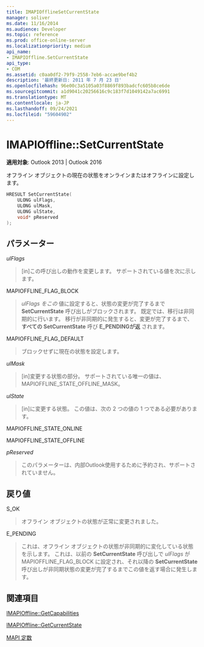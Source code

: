 ```yaml
---
title: IMAPIOfflineSetCurrentState
manager: soliver
ms.date: 11/16/2014
ms.audience: Developer
ms.topic: reference
ms.prod: office-online-server
ms.localizationpriority: medium
api_name:
- IMAPIOffline.SetCurrentState
api_type:
- COM
ms.assetid: c0aa0df2-79f9-2558-7eb6-accae9bef4b2
description: '最終更新日: 2011 年 7 月 23 日'
ms.openlocfilehash: 96e00c3a5105a03f8869f893badcfc605b8ce6de
ms.sourcegitcommit: a1d9041c20256616c9c183f7d1049142a7ac6991
ms.translationtype: MT
ms.contentlocale: ja-JP
ms.lasthandoff: 09/24/2021
ms.locfileid: "59604902"
---
```

# <a name="imapiofflinesetcurrentstate"></a>IMAPIOffline::SetCurrentState

  
  
**適用対象**: Outlook 2013 | Outlook 2016 
  
オフライン オブジェクトの現在の状態をオンラインまたはオフラインに設定します。
  
```cpp
HRESULT SetCurrentState( 
    ULONG ulFlags, 
    ULONG ulMask, 
    ULONG ulState, 
    void* pReserved 
);
```

## <a name="parameters"></a>パラメーター

 _ulFlags_
  
> [in]この呼び出しの動作を変更します。 サポートされている値を次に示します。
    
MAPIOFFLINE_FLAG_BLOCK
  
> _ulFlags をこの_ 値に設定すると、状態の変更が完了するまで **SetCurrentState** 呼び出しがブロックされます。 既定では、移行は非同期的に行います。 移行が非同期的に発生すると、変更が完了するまで、 **すべての SetCurrentState** 呼び **E_PENDINGが返** されます。 
    
MAPIOFFLINE_FLAG_DEFAULT
  
> ブロックせずに現在の状態を設定します。
    
 _ulMask_
  
> [in]変更する状態の部分。 サポートされている唯一の値は、MAPIOFFLINE_STATE_OFFLINE_MASK。
    
 _ulState_
  
> [in]に変更する状態。 この値は、次の 2 つの値の 1 つである必要があります。
    
MAPIOFFLINE_STATE_ONLINE
  
> 
    
MAPIOFFLINE_STATE_OFFLINE
  
> 
    
 _pReserved_
  
> このパラメーターは、内部Outlook使用するために予約され、サポートされていません。 
    
## <a name="return-value"></a>戻り値

S_OK
  
> オフライン オブジェクトの状態が正常に変更されました。
    
E_PENDING
  
> これは、オフライン オブジェクトの状態が非同期的に変化している状態を示します。 これは、以前の **SetCurrentState** 呼び出しで _ulFlags_ が MAPIOFFLINE_FLAG_BLOCK に設定され、それ以降の **SetCurrentState** 呼び出しが非同期状態の変更が完了するまでこの値を返す場合に発生します。 
    
## <a name="see-also"></a>関連項目



[IMAPIOffline::GetCapabilities](imapioffline-getcapabilities.md)
  
[IMAPIOffline::GetCurrentState](imapioffline-getcurrentstate.md)


[MAPI 定数](mapi-constants.md)

